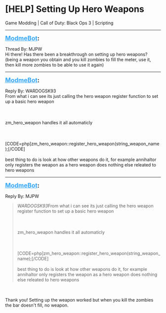 # [HELP] Setting Up Hero Weapons
Game Modding | Call of Duty: Black Ops 3 | Scripting

---
<strong style="font-size: 1.4em;"><span style="text-decoration: underline;text-decoration-color: #34a7f9;"><span style="color:#34a7f9;">ModmeBot</span></span>:</strong>

<p>Thread By: MJPW<br />Hi there! Has there been a breakthrough on setting up hero weapons? (being a weapon you obtain and you kill zombies to fill the meter, use it, then kill more zombies to be able to use it again)</p>

---
<strong style="font-size: 1.4em;"><span style="text-decoration: underline;text-decoration-color: #34a7f9;"><span style="color:#34a7f9;">ModmeBot</span></span>:</strong>

<p>Reply By: WARDOGSK93<br />From what i can see its just calling the hero weapon register function to set up a basic hero weapon<br /><br /><br /><br />zm_hero_weapon handles it all automaticly<br /><br /><br /><br />[CODE=php]zm_hero_weapon::register_hero_weapon(string_weapon_name);[/CODE]<br /><br />best thing to do is look at how other weapons do it, for example annihaltor only registers the weapon as a hero weapon does nothing else releated to hero weapons</p>

---
<strong style="font-size: 1.4em;"><span style="text-decoration: underline;text-decoration-color: #34a7f9;"><span style="color:#34a7f9;">ModmeBot</span></span>:</strong>

<p>Reply By: MJPW<br /><blockquote><em>WARDOGSK93</em>From what i can see its just calling the hero weapon register function to set up a basic hero weapon<br /><br /><br /><br />zm_hero_weapon handles it all automaticly<br /><br /><br /><br />[CODE=php]zm_hero_weapon::register_hero_weapon(string_weapon_name);[/CODE]<br /><br />best thing to do is look at how other weapons do it, for example annihaltor only registers the weapon as a hero weapon does nothing else releated to hero weapons</blockquote><br /><br />Thank you! Setting up the weapon worked but when you kill the zombies the bar doesn&#39;t fill, no weapon.</p>

